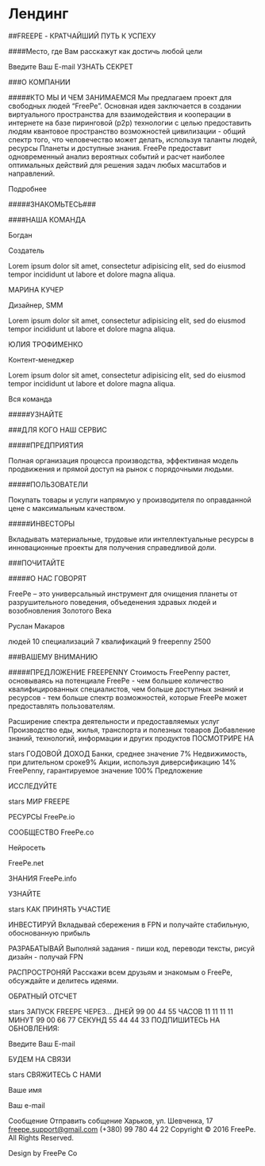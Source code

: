 # Лендинг

##FREEPE - КРАТЧАЙШИЙ ПУТЬ К УСПЕХУ

####Место, где Вам расскажут как достичь любой цели


Введите Ваш E-mail
  УЗНАТЬ СЕКРЕТ
 

###О КОМПАНИИ

#####КТО МЫ И ЧЕМ ЗАНИМАЕМСЯ
Мы предлагаем проект для свободных людей “FreePe”. Основная идея заключается в создании виртуального пространства для взаимодействия и кооперации в интернете на базе пиринговой (p2p) технологии с целью предоставить людям квантовое пространство возможностей цивилизации - общий спектр того, что человечество может делать, используя таланты людей, ресурсы Планеты и доступные знания. FreePe предоставит одновременный анализ вероятных событий и расчет наиболее оптимальных действий для решения задач любых масштабов и направлений.

Подробнее


#####ЗНАКОМЬТЕСЬ###


####НАША КОМАНДА

Богдан

Создатель

Lorem ipsum dolor sit amet, consectetur adipisicing elit, sed do eiusmod tempor incididunt ut labore et dolore magna aliqua.

  

МАРИНА КУЧЕР

Дизайнер, SMM

Lorem ipsum dolor sit amet, consectetur adipisicing elit, sed do eiusmod tempor incididunt ut labore et dolore magna aliqua.

  

ЮЛИЯ ТРОФИМЕНКО

Контент-менеджер

Lorem ipsum dolor sit amet, consectetur adipisicing elit, sed do eiusmod tempor incididunt ut labore et dolore magna aliqua.

  
Вся команда


#####УЗНАЙТЕ

###ДЛЯ КОГО НАШ СЕРВИС

#####ПРЕДПРИЯТИЯ

Полная организация процесса производства, эффективная модель продвижения и прямой доступ на рынок с порядочными людьми.


#####ПОЛЬЗОВАТЕЛИ

Покупать товары и услуги напрямую у производителя по оправданной цене с максимальным качеством.


#####ИНВЕСТОРЫ

Вкладывать материальные, трудовые или интеллектуальные ресурсы в инновационные проекты для получения справедливой доли.

###ПОЧИТАЙТЕ

#####О НАС ГОВОРЯТ

FreePe – это универсальный инструмент для очищения планеты от разрушительного поведения, объеденения здравых людей и возобновления Золотого Века

Руслан Макаров

  
людей
10
специализаций
7
квалификаций
9
freepenny
2500

###ВАШЕМУ ВНИМАНИЮ

#####ПРЕДЛОЖЕНИЕ FREEPENNY
Стоимость FreePenny растет, основываясь на потенциале FreePe - чем большее количество квалифицированных специалистов, чем больше доступных знаний и ресурсов - тем больше спектр возможностей, которые FreePe может предоставлять пользователям.

Расширение спектра деятельности и предоставляемых услуг
Производство еды, жилья, транспорта и полезных товаров
Добавление знаний, технологий, информации и других продуктов
ПОСМОТРИРЕ НА

stars
ГОДОВОЙ ДОХОД
Банки, среднее значение 7%
Недвижимость, при длительном сроке9%
Акции, используя диверсификацию 14%
FreePenny, гарантируемое значение 100%
Предложение





ИССЛЕДУЙТЕ

stars
МИР FREEPE

РЕСУРСЫ
FreePe.io


СООБЩЕСТВО
FreePe.co

Нейросеть

FreePe.net


ЗНАНИЯ
FreePe.info

УЗНАЙТЕ

stars
КАК ПРИНЯТЬ УЧАСТИЕ

ИНВЕСТИРУЙ
Вкладывай сбережения в FPN и получайте стабильную, обоснованную прибыль


РАЗРАБАТЫВАЙ
Выполняй задания - пиши код, переводи тексты, рисуй дизайн - получай FPN


РАСПРОСТРОНЯЙ
Расскажи всем друзьям и знакомым о FreePe, обсуждайте и делитесь идеями.

ОБРАТНЫЙ ОТСЧЕТ

stars
ЗАПУСК FREEPE ЧЕРЕЗ...
ДНЕЙ
99
00
44
55
ЧАСОВ
11
11
11
11
МИНУТ
99
00
66
77
СЕКУНД
55
44
44
33
ПОДПИШИТЕСЬ НА ОБНОВЛЕНИЯ:

Введите Ваш E-mail

БУДЕМ НА СВЯЗИ

stars
СВЯЖИТЕСЬ С НАМИ

Ваше имя
 
Ваш e-mail
 
Сообщение
 Отправить собщение
Харьков, ул. Шевченка, 17
freepe.support@gmail.com
(+380) 99 780 44 22
Copyright © 2016 FreePe. All Rights Reserved.

Design by FreePe Co

